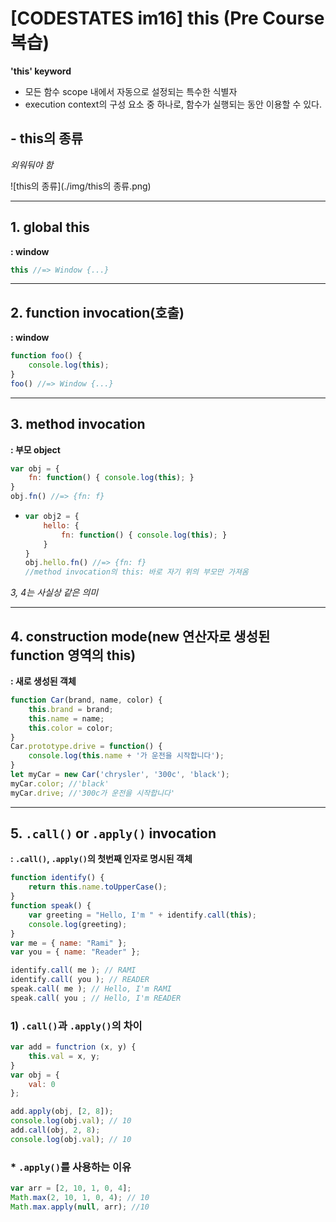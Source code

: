# [CODESTATES im16] this (Pre Course 복습)

**'this' keyword**

- 모든 함수 scope 내에서 자동으로 설정되는 특수한 식별자
- execution context의 구성 요소 중 하나로, 함수가 실행되는 동안 이용할 수 있다.



## - this의 종류

*외워둬야 함*

![this의 종류](./img/this의 종류.png)

---

## 1. global this

**: window**

```js
this //=> Window {...}
```



---

## 2. function invocation(호출)

**: window**

```js
function foo() {
    console.log(this);
}
foo() //=> Window {...}
```



---

## 3. method invocation

**: 부모 object**

```js
var obj = {
    fn: function() { console.log(this); }
}
obj.fn() //=> {fn: f}
```

* ```js
  var obj2 = {
      hello: {
          fn: function() { console.log(this); }
      }
  }
  obj.hello.fn() //=> {fn: f}
  //method invocation의 this: 바로 자기 위의 부모만 가져옴
  ```

*3, 4는 사실상 같은 의미*



---

## 4. construction mode(new 연산자로 생성된 function 영역의 this)

**: 새로 생성된 객체**

```js
function Car(brand, name, color) {
    this.brand = brand;
    this.name = name;
    this.color = color;
}
Car.prototype.drive = function() {
    console.log(this.name + '가 운전을 시작합니다');
}
let myCar = new Car('chrysler', '300c', 'black');
myCar.color; //'black'
myCar.drive; //'300c가 운전을 시작합니다'
```



---

## 5. `.call()` or `.apply()` invocation

**: `.call()`, `.apply()`의 첫번째 인자로 명시된 객체**

```js
function identify() {
    return this.name.toUpperCase();
}
function speak() {
    var greeting = "Hello, I'm " + identify.call(this);
    console.log(greeting);
}
var me = { name: "Rami" };
var you = { name: "Reader" };

identify.call( me ); // RAMI
identify.call( you ); // READER
speak.call( me ); // Hello, I'm RAMI
speak.call( you ; // Hello, I'm READER
```



### 1) `.call()`과 `.apply()`의 차이

```js
var add = functrion (x, y) {
    this.val = x, y;
}
var obj = {
    val: 0
};

add.apply(obj, [2, 8]);
console.log(obj.val); // 10
add.call(obj, 2, 8);
console.log(obj.val); // 10
```



### * `.apply()`를 사용하는 이유

```js
var arr = [2, 10, 1, 0, 4];
Math.max(2, 10, 1, 0, 4); // 10
Math.max.apply(null, arr); //10
```

